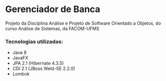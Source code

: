 <h1>Gerenciador de Banca</h1>

<p>Projeto da Disciplina Análise e Projeto de Software Orientado a Objetos, do curso Análise de Sistemas, da FACOM-UFMS</p>

<h3>Tecnologias utilizadas:</h3>
<ul>
  <li>Java 8</li>
  <li>JavaFX</li>
  <li>JPA 2.1 (Hibernate 4.3.5)</li>
  <li>CDI 2.1 (JBoss Weld-SE 2.2.0)</li>
  <li>Lombok</li>
</ul>
